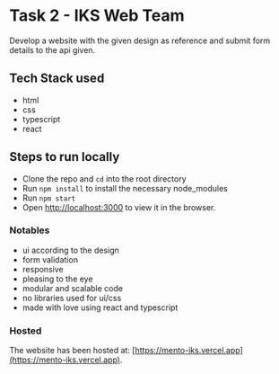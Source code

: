 # Task 2 - IKS Web Team

Develop a website with the given design as reference and submit form details to the api given.

## Tech Stack used

- html
- css
- typescript
- react

## Steps to run locally

- Clone the repo and `cd` into the root directory
- Run `npm install` to install the necessary node_modules
- Run `npm start`
- Open [http://localhost:3000](http://localhost:3000) to view it in the browser.

### Notables

- ui according to the design
- form validation
- responsive
- pleasing to the eye
- modular and scalable code
- no libraries used for ui/css
- made with love using react and typescript

### Hosted

The website has been hosted at: [https://mento-iks.vercel.app](https://mento-iks.vercel.app).
